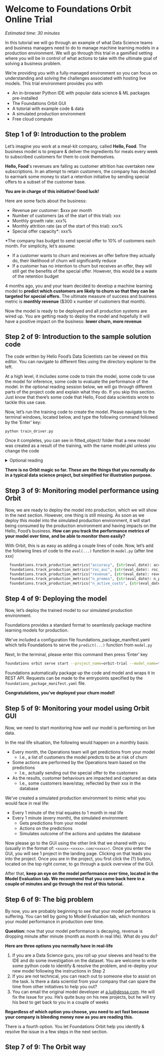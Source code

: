 # Welcome to Foundations Orbit Online Trial

*Estimated time: 30 minutes*

In this tutorial we will go through an example of what Data Science teams and business managers need to do to manage machine learning models in a production environment. We will go through this trial in a gamified setting where you will be in control of what actions to take with the ultimate goal of solving a business problem.

We’re providing you with a fully-managed environment so you can focus on understanding and solving the challenges associated with hosting live models. This trial environment provides you with
* An in-browser Python IDE with popular data science & ML packages pre-installed
* The Foundations Orbit GUI 
* A tutorial with example code & data
* A simulated production environment
* Free cloud compute

## Step 1 of 9: Introduction to the problem

Let’s imagine you work at a meal-kit company, called **Hello, Food**. The business model is to prepare & deliver the ingredients for meals every week to subscribed customers for them to cook themselves. 

<placeholder for log>
  
**Hello, Food**'s revenues are falling as customer attrition has overtaken new subscriptions. In an attempt to retain customers, the company has decided to earmark some money to start a retention initiative by sending special offers to a subset of the customer base.

**You are in charge of this initiative! Good luck!**

Here are some facts about the business:
* Revenue per customer: $xxx per month
* Number of customers (as of the start of this trial): xxx
* Monthly growth rate: xxx% 
* Monthly attrition rate (as of the start of this trial): xxx%
* Special offer capacity\*: xxx%

\*The company has budget to send special offer to 10% of customers each month. For simplicity, let’s assume:
* If a customer wants to churn and receives an offer before they actually do, their likelihood of churn will significantly reduce
* If a customer has no intention to churn but receives an offer, they will still get the benefits of the special offer. However, this would be a waste of the retention budget

4 months ago, you and your team decided to develop a machine learning model to **predict which customers are likely to churn so that they can be targeted for special offers.** The ultimate measure of success and business metric is **monthly revenue** ($300 x number of customers that month). 

Now the model is ready to be deployed and all production systems are wired up. You are getting ready to deploy the model and hopefully it will have a positive impact on the business: **lower churn, more revenue**

## Step 2 of 9: Introduction to the sample solution code

The code written by Hello Food’s Data Scientists can be viewed on this editor. You can navigate to different files using the directory explorer to the left. 

At a high level, it includes some code to train the model, some code to use the model for inference, some code to evaluate the performance of the model. In the optional reading session below, we will go through different parts of the project code and explain what they do. If you skip this section. Just know that there’s some code that Hello, Food data scientists wrote to tackle this use case. 

Now, let’s run the training code to create the model. Please navigate to the terminal windows, located below, and type the following command followed by the ‘Enter’ key:
```bash
python train_driver.py
```
Once it completes, you can see in fitted_object/ folder that a new model was created as a result of the training, with the name model.pkl unless you change the code

<details>
  <summary>Optional reading</summary>

In the directory explorer, click on the project_code/ folder and open the model.py file in the editor. 

There are three functions in model.py: train, predict, and eval. Except for a couple of lines in eval function, there’s no Foundations Orbit feature so far.

The train function takes in three arguments, start and end dates your training period and a database key. The database key is only for the trial to identify the part of the data that has been allocated for you. Given these arguments, the train function fetches the data, processes them, trains a simple XGBoost model, and save the model to a specified location. 

The predict function takes in two arguments, the inference date and database key. Given the inference date, the function pulls from database the data it needs to run prediction for the specified date, then saves the predictions back to the database.

The eval function takes in two arguments. the evaluation date and database key. Given evaluation key, the function pulls from database the data it needs to compute metrics as of the evaluation date, computes the metrics, and use Foundations Orbit’s track_production_metrics to log and store the metrics.

You can also inspect the dataset on GCP storage bucket: xxxx
</details>


**There is no Orbit magic so far. These are the things that you normally do in a typical data science project, but simplified for illustration purpose.**

## Step 3 of 9: Monitoring model performance using Orbit

Now, we are ready to deploy the model into production, which we will show in the next section. However, one thing is still missing. As soon as we deploy this model into the simulated production environment, it will start being consumed by the production environment and having impacts on the Hello, Food’s business. **How can you track the performance metrics of your model over time, and be able to monitor them easily?**

With Orbit, this is as easy as adding a couple lines of code. Now, let’s add the following lines of code to the `eval(...)` function in `model.py` (after line xxx)

```python
  foundations.track_production_metrics("accuracy", {str(eval_date): accuracy})
  foundations.track_production_metrics("roc_auc", {str(eval_date): roc_auc})
  foundations.track_production_metrics("revenue", {str(eval_date): revenue})
  foundations.track_production_metrics("n_promos", {str(eval_date): n_promos})
  foundations.track_production_metrics("n_active_custs", {str(eval_date): n_active_custs})
```

## Step 4 of 9: Deploying the model

Now, let’s deploy the trained model to our simulated production environment. 

Foundations provides a standard format to seamlessly package machine learning models for production.

We've included a configuration file foundations_package_manifest.yaml which tells Foundations to serve the `predict(...)` function from `model.py`

Next, In the terminal, please enter this command then press ‘Enter’ key
```bash
foundations orbit serve start --project_name=orbit-trial --model_name=test-1 --project_directory=./ --env=scheduler
```
Foundations automatically package up the code and model and wraps it in REST API. Requests can be made to the entrypoints specified by the `foundations_package_manifest.yaml` file.

**Congratulations, you’ve deployed your churn model!**

## Step 5 of 9: Monitoring your model using Orbit GUI

Now, we need to start monitoring how well our model is performing on live data. 

In the real life situation, the following would happen on a monthly basis:
* Every month, the Operations team will get predictions from your model
  * I.e., a list of customers the model predicts to be at risk of churn
* Some actions are performed by the Operations team based on the predictions
  * I.e., actually sending out the special offer to the customers
* As the results, customer behaviours are impacted and captured as data
  * I.e., some customers leave/stay, reflected by their xxx in the database

We’ve created a simulated production environment to mimic what you would face in real life:
* Every 1 minute of the trial equates to 1 month in real life
* Every 1 minute (every month), the simulated environment:
  * Gets predictions from your model
  * Actions on the predictions 
  * Simulates outcome of the actions and updates the database

Now please go to the GUI using the other link that we shared with you (usually in the format of: `<xxxx>-<xxxx>.com/<xxxx>)`. Once you enter the GUI, you will see 1 project in the landing page. Clicking on that leads you into the project. Once you are in the project, you first click the (?) button, located on the top right corner, to go through a quick overview of the GUI.

After that, **keep an eye on the model performance over time, located in the Model Evaluation tab. We recommend that you come back here in a couple of minutes and go through the rest of this tutorial.**

## Step 6 of 9: The big problem

By now, you are probably beginning to see that your model performance is suffering. You can tell by going to Model Evaluation tab, which monitors your model performance in production over time.

**Question:** now that your model performance is decaying, revenue is dropping minute after minute (month as month in real life). What do you do?

**Here are three options you normally have in real-life**
1. If you are a Data Science guru, you roll up your sleeves and head to the IDE and do some investigation on the dataset. You are welcome to write some python code to identify & resolve the problem, and re-deploy your new model following the instructions in Step 2
2. If you are not technical, you can reach out to someone else to assist on the task. Is there a data scientist from your company that can spare the time from other initiatives to help you out?
3. You can email the original model developer at a.lu@dessa.com. He will fix the issue for you. He’s quite busy on his new projects, but he will try his best to get back to you in a couple of weeks

**Regardless of which option you choose, you need to act fast because your company is bleeding money now as you are reading this.**

There is a fourth option. You let Foundations Orbit help you identify & resolve the issue in a few steps in the next section.

## Step 7 of 9: The Orbit way

